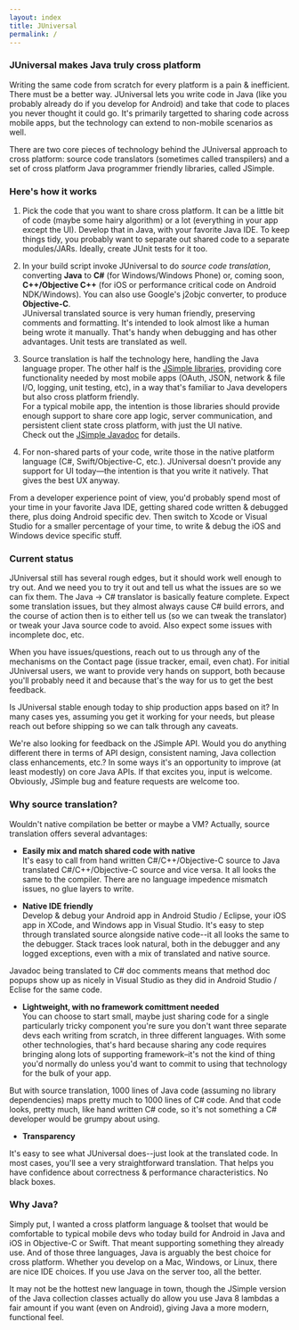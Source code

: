 ```yaml
---
layout: index
title: JUniversal
permalink: /
---
```


### JUniversal makes Java truly cross platform ###

Writing the same code from scratch for every platform is a pain & inefficient.   There must be a better way.
JUniversal lets you write code in Java (like you probably already do if you develop for Android) and take that code to places you never thought it could go.
It's primarily targetted to sharing code across mobile apps, but the technology can extend to non-mobile scenarios as well.

There are two core pieces of technology behind the JUniversal approach to cross platform:  source code translators (sometimes called transpilers) and
 a set of cross platform Java programmer friendly libraries, called JSimple.

### Here's how it works

1. Pick the code that you want to share cross platform.  It can be a little bit of code (maybe some hairy algorithm) or a lot (everything in your app except the UI).   Develop that in Java, with your favorite Java IDE.  To keep things tidy, you probably want to separate out shared code to a separate modules/JARs.  Ideally, create JUnit tests for it too.

2. In your build script invoke JUniversal to do <i>source code translation</i>, converting <b>Java</b> to <b>C#</b> (for Windows/Windows Phone) or, coming soon, <b>C++/Objective C++</b> (for iOS or performance critical code on Android NDK/Windows).   You can also use Google's j2objc converter, to produce <b>Objective-C</b>.<br>
JUniversal translated source is very human friendly, preserving comments and formatting.   It's intended to look almost like a human being wrote it manually.   That's handy when debugging and has other advantages.   Unit tests are translated as well.

3. Source translation is half the technology here, handling the Java language proper.   The other half is the [JSimple libraries](/jsimpledoc), providing core functionality needed by most mobile apps (OAuth, JSON, network & file I/O, logging, unit testing, etc), in a way that's familiar to Java developers but also cross platform friendly.<br>
For a typical mobile app, the intention is those libraries should provide enough support to share core app logic, server communication, and persistent client state cross platform, with just the UI native.<br>
Check out the [JSimple Javadoc](/jsimpledoc) for details.

4. For non-shared parts of your code, write those in the native platform language (C#, Swift/Objective-C, etc.).   JUniversal doesn't provide any support for UI today&mdash;the intention is that you write it natively.   That gives the best UX anyway.



From a developer experience point of view, you'd probably spend most of your time in your favorite Java IDE, getting shared code written & debugged there, plus doing Android specific dev.   Then switch to Xcode or Visual Studio for a smaller percentage of your time, to write & debug the iOS and Windows device specific stuff.

### Current status ###

JUniversal still has several rough edges, but it should work well enough to try out.  And we need you to try it out and tell us what the issues are so we can fix them.
The Java -> C# translator is basically feature complete.   Expect some translation issues, but they almost always cause C# build errors, and the course of action then is to either
tell us (so we can tweak the translator) or tweak your Java source code to avoid.   Also expect some issues with incomplete doc, etc.

When you have issues/questions, reach out to us through any of the mechanisms on the Contact page (issue tracker, email, even chat).
For initial JUniversal users, we want to provide very hands on support, both because you'll probably need it and because that's the way for us to get the best feedback.

Is JUniversal stable enough today to ship production apps based on it?   In many cases yes, assuming you get it working for your needs,
but please reach out before shipping so we can talk through any caveats.

We're also looking for feedback on the JSimple API.   Would you do anything different there in terms of API design, consistent naming,
Java collection class enhancements, etc.?   In some ways it's an opportunity to improve (at least modestly) on core Java APIs.   If that excites you, input is welcome.
Obviously, JSimple bug and feature requests are welcome too.

### Why source translation?  ###

Wouldn't native compilation be better or maybe a VM?  Actually, source translation offers several advantages:

* <b>Easily mix and match shared code with native</b><br>  It's easy to call from hand written C#/C++/Objective-C source to Java translated C#/C++/Objective-C source and vice versa.   It all looks the same to the compiler.  There are no language impedence mismatch issues, no glue layers to write.

* <b>Native IDE friendly</b><br>
 Develop & debug your Android app in Android Studio / Eclipse, your iOS app in XCode, and Windows app in Visual Studio.   It's easy to step through translated source alongside native code--it all looks the same to the debugger.   Stack traces look natural, both in the debugger and any logged exceptions, even with a mix of translated and native source.

 Javadoc being translated to C# doc comments means that method doc popups show up as nicely in Visual Studio as they did in Android Studio / Eclise for the same code.

* <b>Lightweight, with no framework comittment needed</b><br>
You can choose to start small, maybe just sharing code for a single particularly tricky component you're sure you don't want three separate devs each writing from scratch, in three different languages.   With some other technologies, that's hard because sharing any code requires bringing along lots of supporting framework&ndash;it's not the kind of thing you'd normally do unless you'd want to commit to using that technology for the bulk of your app.

But with source translation, 1000 lines of Java code (assuming no library dependencies) maps pretty much to 1000 lines of C# code.   And that code looks, pretty much, like hand written C# code, so it's not something a C# developer would be grumpy about using.

* <b>Transparency</b><br>

It's easy to see what JUniversal does--just look at the translated code.   In most cases, you'll see a very straightforward translation.   That helps you have confidence about correctness & performance characteristics.   No black boxes.

### Why Java? ###

Simply put, I wanted a cross platform language & toolset that would be comfortable to typical mobile devs who today build for Android in Java and iOS in
Objective-C or Swift.   That meant supporting something they already use.  And of those three languages, Java is arguably the best choice for cross platform.   Whether you develop on a Mac, Windows, or Linux, there are nice IDE choices.   If you use Java on the server too, all the better.

It may not be the hottest new language in town, though the JSimple version of the Java collection classes actually do allow you use Java 8 lambdas a fair amount if you want (even on Android), giving Java a more modern, functional feel.

<!--
### Comparison to other x platform technologies ###

There are several technologies out there supporting cross platform mobile apps, each with their pros and ons.

If you're a web whiz who loves Javascript, and want to build mobile apps that way, take a look at Apache Cordova.  If you love C# (and it's nice), then check out Xamarin.  If you think it'd be really cool to write for mobile in Clojure, RoboVM can help with that.

But if you'd rather stick with the building for Android, iOS, and Windows with their "normal" platform tools, but want a way to share code (and who wouldn't if it was easy), then check out JUniversal.  Among the cross platform technologies out there, JUniversal is arguably among the most
native-like, as it produces (through translation) code in the native programming language, built/debugged/packaged with native tools.
In some ways it's like porting an Android Java app to other platforms but having a computer do the porting rather than a human being.
-->

